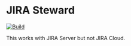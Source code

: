# JIRA Steward

[![Build](https://github.com/thyrlian/JIRA-Steward/actions/workflows/gradle.yml/badge.svg)](https://github.com/thyrlian/JIRA-Steward/actions/workflows/gradle.yml)

This works with JIRA Server but not JIRA Cloud.

